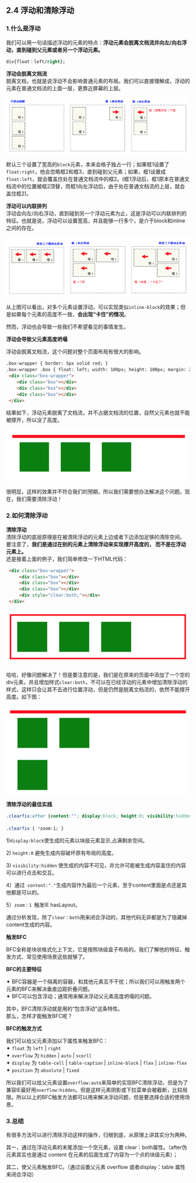 ## 2.4 浮动和清除浮动

### 1.什么是浮动

我们可以用一句话描述浮动的元素的特点：**浮动元素会脱离文档流并向左/向右浮动，直到碰到父元素或者另一个浮动元素。**

```css
div{float：left/right};
```

**浮动会脱离文档流**  
脱离文档，也就是说浮动不会影响普通元素的布局。我们可以直接理解成，浮动的元素在普通文档流的上面一层，更靠近屏幕的上层。

![](/assets/pic/float1.png)

默认三个设置了宽高的`block`元素，本来会格子独占一行；如果框1设置了`float:right`，他会忽略框2和框3，直到碰到父元素；如果，框1设置成`float:left`，就会覆盖住处在普通文档流中的框2。\(框1浮动后，框1原本在普通文档流中的位置被框2顶替，而框1向左浮动后，由于处在普通文档流的上层，就会盖住框2\)。

**浮动可以内联排列**  
浮动会向左/向右浮动，直到碰到另一个浮动元素为止，这是浮动可以内联排列的特征。也就是说，浮动可以设置宽高，并且能够一行多个，是介于block和inline之间的存在。

![](/assets/pic/float2.png)

从上图可以看出，对多个元素设置浮动，可以实现类似`inline-block`的效果；但是如果每个元素的高度不一致，**会出现“卡住”的情况**。

然而，浮动也会导致一些我们不希望看见的事情发生。

**浮动会导致父元素高度坍塌**

浮动会脱离文档流，这个问题对整个页面布局有很大的影响。

```html
.box-wrapper { border: 5px solid red; } 
.box-wrapper .box { float: left; width: 100px; height: 100px; margin: 20px; background-color: green; } 
 <div class="box-wrapper"> 
    <div class="box"></div>
    <div class="box"></div>
    <div class="box"></div> 
 </div>
```

结果如下，浮动元素脱离了文档流，并不占据文档流的位置，自然父元素也就不能被撑开，所以没了高度。

![](/assets/pic/float3.png)

很明显，这样的效果并不符合我们的预期，所以我们需要想办法解决这个问题。现在，我们需要清除浮动！

### 2.如何清除浮动

**清除浮动**  
清除浮动的底层原理是在被清除浮动的元素上边或者下边添加足够的清除空间。  
要注意了，**我们是通过在别的元素上清除浮动来实现撑开高度的， 而不是在浮动元素上。**  
还是接着上面的例子，我们简单修改一下HTML代码：

```html
 <div class="box-wrapper">
     <div class="box"></div>
     <div class="box"></div>
     <div class="box"></div>
     <div style="clear:both;"></div>
 </div>
```

![](/assets/pic/float4.png)

哈哈，好像问题解决了！但是要注意的是，我们是在原来的页面中添加了一个空的div元素，并且增加样式`clear:both`，不可以在已经浮动的元素中增加清除浮动的样式，这样只会让其不去进行位置浮动，但是仍然是脱离文档流的，依然不能撑开高度。如下图：

![](/assets/pic/float5.png)

**清除浮动的最佳实践**

```css
.clearfix:after {content:""; display:block; height:0; visibility:hidden; clear:both; }

.clearfix { *zoom:1; }
```

1\)` display:block `使生成的元素以块级元素显示,占满剩余空间。

2\) `height:0` 避免生成内容破坏原有布局的高度。

3\) `visibility:hidden` 使生成的内容不可见，并允许可能被生成内容盖住的内容可以进行点击和交互。

4）通过` content:"."`生成内容作为最后一个元素，至于content里面是点还是其他都是可以的。

5）`zoom：1 `触发IE hasLayout。

通过分析发现，除了`clear：both`用来闭合浮动的，其他代码无非都是为了隐藏掉content生成的内容。

**触发BFC**

BFC全称是块状格式化上下文，它是按照块级盒子布局的。我们了解他的特征、触发方式、常见使用场景这些就够了。

**BFC的主要特征**

✦ BFC容器是一个隔离的容器，和其他元素互不干扰；所以我们可以用触发两个元素的BFC来解决垂直边距折叠问题。  
✦ BFC可以包含浮动；通常用来解决浮动父元素高度坍塌的问题。

其中，BFC清除浮动就是用的“包含浮动”这条特性。  
那么，怎样才能触发BFC呢？

**BFC的触发方式**

我们可以给父元素添加以下属性来触发BFC：  
✦ `float` 为 `left` \| `right`  
✦ `overflow` 为 `hidden` \| `auto` \| `scorll`  
✦ `display` 为 `table-cell` \| `table-caption` \| `inline-block` \| `flex` \| `inline-flex`  
✦ `position` 为 `absolute` \| `fixed`

所以我们可以给父元素设置`overflow:auto`来简单的实现BFC清除浮动，但是为了兼容IE最好用`overflow:hidden`。但是这样元素阴影或下拉菜单会被截断，比较局限。所以以上的BFC触发方法都可以用来解决浮动问题，但是要选择合适的使用场景。

### 3.总结

有很多方法可以进行清除浮动这样的操作，归根到底，从原理上讲其实分为两种。

其一，通过在浮动元素的末尾添加一个空元素，设置 clear：both属性。（after伪元素其实也是通过 content 在元素的后面生成了内容为一个点的块级元素）；

其二，使父元素触发BFC。（通过设置父元素 overflow 或者display：table 属性来闭合浮动）

